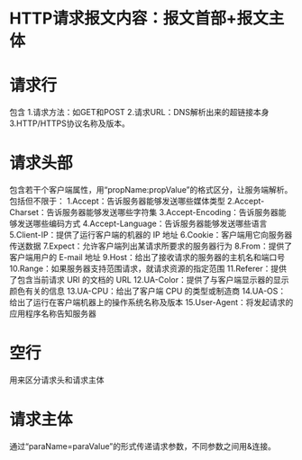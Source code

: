 # HTTP请求报文内容：报文首部+报文主体

# 请求行 #
包含
    1.请求方法：如GET和POST
    2.请求URL：DNS解析出来的超链接本身
    3.HTTP/HTTPS协议名称及版本。

# 请求头部 #
包含若干个客户端属性，用“propName:propValue”的格式区分，让服务端解析。包括但不限于：
        1.Accept：告诉服务器能够发送哪些媒体类型
        2.Accept-Charset：告诉服务器能够发送哪些字符集
        3.Accept-Encoding：告诉服务器能够发送哪些编码方式
        4.Accept-Language：告诉服务器能够发送哪些语言
        5.Client-IP：提供了运行客户端的机器的 IP 地址
        6.Cookie：客户端用它向服务器传送数据
        7.Expect：允许客户端列出某请求所要求的服务器行为
        8.From：提供了客户端用户的 E-mail 地址
        9.Host：给出了接收请求的服务器的主机名和端口号
        10.Range：如果服务器支持范围请求，就请求资源的指定范围
        11.Referer：提供了包含当前请求 URI 的文档的 URL
        12.UA-Color：提供了与客户端显示器的显示颜色有关的信息
        13.UA-CPU：给出了客户端 CPU 的类型或制造商
        14.UA-OS：给出了运行在客户端机器上的操作系统名称及版本
        15.User-Agent：将发起请求的应用程序名称告知服务器

# 空行 #
用来区分请求头和请求主体

# 请求主体 #
通过“paraName=paraValue”的形式传递请求参数，不同参数之间用&连接。
